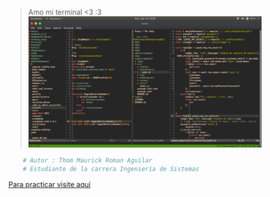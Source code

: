 #

> Amo mi terminal <3 :3
![vim](img/terminal.png)

```python
	# Autor : Thom Maurick Roman Aguilar
	# Estudiante de la carrera Ingeniería de Sistemas
```

[Para practicar visite aquí](https://vim-adventures.com/)
